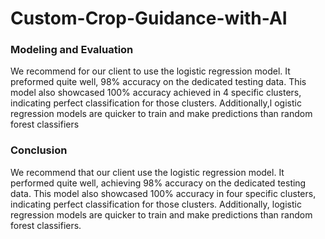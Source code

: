 # Custom-Crop-Guidance-with-AI


### Modeling and Evaluation
We recommend for our client to use the logistic regression model. It preformed quite well, 98% accuracy on the dedicated testing data. This model also showcased 100% accuracy achieved in 4 specific clusters, indicating perfect classification for those clusters. Additionally,l ogistic regression models are quicker to train and make predictions than random forest classifiers

### Conclusion 
We recommend that our client use the logistic regression model. It performed quite well, achieving 98% accuracy on the dedicated testing data. This model also showcased 100% accuracy in four specific clusters, indicating perfect classification for those clusters. Additionally, logistic regression models are quicker to train and make predictions than random forest classifiers.

